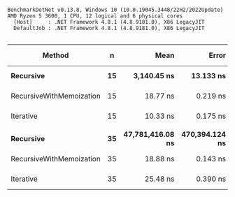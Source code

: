 ```

BenchmarkDotNet v0.13.8, Windows 10 (10.0.19045.3448/22H2/2022Update)
AMD Ryzen 5 3600, 1 CPU, 12 logical and 6 physical cores
  [Host]     : .NET Framework 4.8.1 (4.8.9181.0), X86 LegacyJIT
  DefaultJob : .NET Framework 4.8.1 (4.8.9181.0), X86 LegacyJIT


```
| Method                   | n  | Mean             | Error          | StdDev         | Ratio | Code Size | Allocated | Alloc Ratio |
|------------------------- |--- |-----------------:|---------------:|---------------:|------:|----------:|----------:|------------:|
| **Recursive**                | **15** |      **3,140.45 ns** |      **13.133 ns** |      **11.642 ns** | **1.000** |     **105 B** |         **-** |          **NA** |
| RecursiveWithMemoization | 15 |         18.77 ns |       0.219 ns |       0.183 ns | 0.006 |     983 B |         - |          NA |
| Iterative                | 15 |         10.33 ns |       0.175 ns |       0.163 ns | 0.003 |     152 B |         - |          NA |
|                          |    |                  |                |                |       |           |           |             |
| **Recursive**                | **35** | **47,781,416.08 ns** | **470,394.124 ns** | **392,800.398 ns** | **1.000** |     **105 B** |         **-** |          **NA** |
| RecursiveWithMemoization | 35 |         18.88 ns |       0.143 ns |       0.119 ns | 0.000 |     983 B |         - |          NA |
| Iterative                | 35 |         25.48 ns |       0.390 ns |       0.345 ns | 0.000 |     152 B |         - |          NA |
